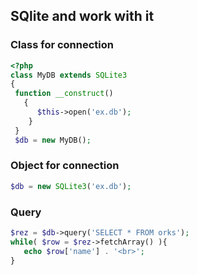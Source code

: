 ## SQlite and work with it


### Class for connection
```php
<?php
class MyDB extends SQLite3
{
 function __construct()
   {
      $this->open('ex.db');
    }
 }
 $db = new MyDB();
```

### Object for connection
```php
$db = new SQLite3('ex.db');
```

### Query
```php
$rez = $db->query('SELECT * FROM orks');
while( $row = $rez->fetchArray() ){
   echo $row['name'] . '<br>';
}
```

